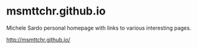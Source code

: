 # msmttchr.github.io
Michele Sardo personal homepage with links to various interesting pages.

http://msmttchr.github.io/
